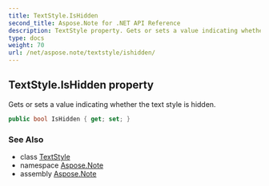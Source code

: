 ```yaml
---
title: TextStyle.IsHidden
second_title: Aspose.Note for .NET API Reference
description: TextStyle property. Gets or sets a value indicating whether the text style is hidden
type: docs
weight: 70
url: /net/aspose.note/textstyle/ishidden/
---
```

## TextStyle.IsHidden property

Gets or sets a value indicating whether the text style is hidden.

```csharp
public bool IsHidden { get; set; }
```

### See Also

* class [TextStyle](../)
* namespace [Aspose.Note](../../textstyle/)
* assembly [Aspose.Note](../../../)


